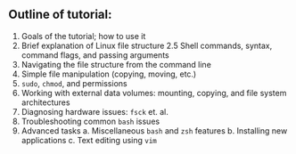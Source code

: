 Outline of tutorial:
--------------------
1. Goals of the tutorial; how to use it
2. Brief explanation of Linux file structure
2.5 Shell commands, syntax, command flags, and passing arguments
3. Navigating the file structure from the command line
4. Simple file manipulation (copying, moving, etc.)
5. `sudo`, `chmod`, and permissions
6. Working with external data volumes: mounting, copying, and file system architectures
7. Diagnosing hardware issues: `fsck` et. al.
8. Troubleshooting common `bash` issues
9. Advanced tasks
  a. Miscellaneous `bash` and `zsh` features
  b. Installing new applications
  c. Text editing using `vim`